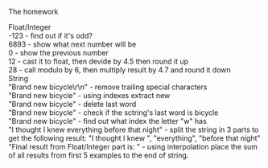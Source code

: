 The homework

Float/Integer<br>
-123 - find out if it's odd?<br>
6893 - show what next number will be<br>
0 - show the previous number<br>
12 - cast it to float, then devide by 4.5 then round it up<br>
28 - call modulo by 6, then multiply result by 4.7 and round it down<br>
String<br>
"Brand new bicycle\r\n" - remove trailing special characters<br>
"Brand new bicycle" - using indexes extract new<br>
"Brand new bicycle" - delete last word<br>
"Brand new bicycle" - check if the sctring's last word is bicycle<br>
"Brand new bicycle" - find out what index the letter "w" has<br>
"I thought I knew everything before that night" - split the string in 3 parts to get the following result: "I thought I knew ", "everything", "before that night"<br>
"Final result from Float/Integer part is: " - using interpolation place the sum of all results from first 5 examples to the end of string.<br>